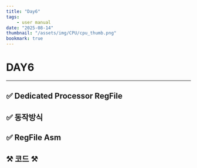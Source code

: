 ```yaml
---
title: "Day6"
tags:
    - user manual
date: "2025-08-14"
thumbnail: "/assets/img/CPU/cpu_thumb.png"
bookmark: true
---
```


# DAY6

---

## ✅ Dedicated Processor RegFile

## ✅ 동작방식

## ✅ RegFile Asm

## ⚒️ 코드 ⚒️

